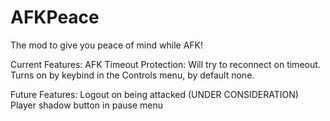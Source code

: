 # AFKPeace

The mod to give you peace of mind while AFK!

Current Features:
AFK Timeout Protection:  Will try to reconnect on timeout.  Turns on by keybind in the Controls menu, by default none.

Future Features:
Logout on being attacked
(UNDER CONSIDERATION) Player shadow button in pause menu